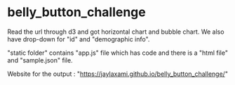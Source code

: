 # belly_button_challenge

Read the url through d3 and got horizontal chart and bubble chart. We also have drop-down for "id" and "demographic info".

"static folder" contains "app.js" file which has code and there is a "html file" and "sample.json" file.

Website for the output : "https://jaylaxami.github.io/belly_button_challenge/"

